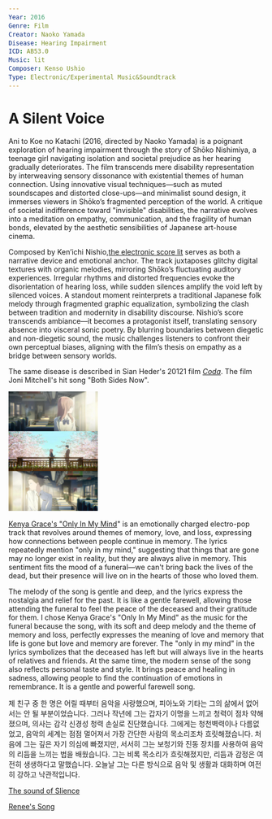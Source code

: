 ```yaml
---
Year: 2016
Genre: Film
Creator: Naoko Yamada
Disease: Hearing Impairment
ICD: AB53.0
Music: lit
Composer: Kenso Ushio
Type: Electronic/Experimental Music&Soundtrack
---
```


# A Silent Voice

Ani to Koe no Katachi (2016, directed by Naoko Yamada) is a poignant exploration of hearing impairment through the story of Shōko Nishimiya, a teenage girl navigating isolation and societal prejudice as her hearing gradually deteriorates. The film transcends mere disability representation by interweaving sensory dissonance with existential themes of human connection. Using innovative visual techniques—such as muted soundscapes and distorted close-ups—and minimalist sound design, it immerses viewers in Shōko’s fragmented perception of the world. A critique of societal indifference toward "invisible" disabilities, the narrative evolves into a meditation on empathy, communication, and the fragility of human bonds, elevated by the aesthetic sensibilities of Japanese art-house cinema.


Composed by Ken’ichi Nishio,[the electronic score lit](https://youtu.be/a57-KveTE84?si=t51QHNqHoZQroGCl) serves as both a narrative device and emotional anchor. The track juxtaposes glitchy digital textures with organic melodies, mirroring Shōko’s fluctuating auditory experiences. Irregular rhythms and distorted frequencies evoke the disorientation of hearing loss, while sudden silences amplify the void left by silenced voices. A standout moment reinterprets a traditional Japanese folk melody through fragmented graphic equalization, symbolizing the clash between tradition and modernity in disability discourse. Nishio’s score transcends ambiance—it becomes a protagonist itself, translating sensory absence into visceral sonic poetry. By blurring boundaries between diegetic and non-diegetic sound, the music challenges listeners to confront their own perceptual biases, aligning with the film’s thesis on empathy as a bridge between sensory worlds.

The same disease is described in Sian Heder's 20121 film [*Coda*](yu_taehee.md). The film Joni Mitchell's hit song "Both Sides Now".

<img src="./jin_guangxin_img.JPG" alt="image depicting Hearing Impairment" style="width: 35%;" />

[Kenya Grace's "Only In My Mind](https://youtu.be/tqpqOzuRSks?si=NJSzV9NSQELlMWb5)" is an emotionally charged electro-pop track that revolves around themes of memory, love, and loss, expressing how connections between people continue in memory. The lyrics repeatedly mention "only in my mind," suggesting that things that are gone may no longer exist in reality, but they are always alive in memory. This sentiment fits the mood of a funeral—we can't bring back the lives of the dead, but their presence will live on in the hearts of those who loved them.

The melody of the song is gentle and deep, and the lyrics express the nostalgia and relief for the past. It is like a gentle farewell, allowing those attending the funeral to feel the peace of the deceased and their gratitude for them. I chose Kenya Grace's "Only In My Mind" as the music for the funeral because the song, with its soft and deep melody and the theme of memory and loss, perfectly expresses the meaning of love and memory that life is gone but love and memory are forever. The "only in my mind" in the lyrics symbolizes that the deceased has left but will always live in the hearts of relatives and friends. At the same time, the modern sense of the song also reflects personal taste and style. It brings peace and healing in sadness, allowing people to find the continuation of emotions in remembrance. It is a gentle and powerful farewell song.

제 친구 중 한 명은 어릴 때부터 음악을 사랑했으며, 피아노와 기타는 그의 삶에서 없어서는 안 될 부분이었습니다. 그러나 작년에 그는 갑자기 이명을 느끼고 청력이 점차 약해졌으며, 의사는 감각 신경성 청력 손실로 진단했습니다. 그에게는 청천벽력이나 다름없었고, 음악의 세계는 점점 멀어져서 가장 간단한 사람의 목소리조차 흐릿해졌습니다. 처음에 그는 깊은 자기 의심에 빠졌지만, 서서히 그는 보청기와 진동 장치를 사용하여 음악의 리듬을 느끼는 법을 배웠습니다. 그는 비록 목소리가 흐릿해졌지만, 리듬과 감정은 여전히 생생하다고 말했습니다. 오늘날 그는 다른 방식으로 음악 및 생활과 대화하며 여전히 강하고 낙관적입니다.

[The sound of Slience](https://youtu.be/NAEppFUWLfc?si=mQHljAAuWSadoZYZ)

[Renee's Song](https://youtu.be/u7dsGzJcNzA?si=fnwvdIKH7CxkjAYF
)
